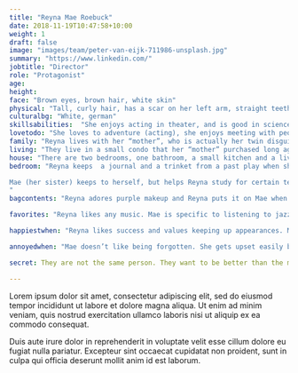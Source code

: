 ```yaml
---
title: "Reyna Mae Roebuck"
date: 2018-11-19T10:47:58+10:00
weight: 1
draft: false
image: "images/team/peter-van-eijk-711986-unsplash.jpg"
summary: "https://www.linkedin.com/"
jobtitle: "Director"
role: "Protagonist"
age:
height:
face: "Brown eyes, brown hair, white skin"
physical: "Tall, curly hair, has a scar on her left arm, straight teeth"
culturalbg: "White, german"
skillsabilities:  "She enjoys acting in theater, and is good in science."
lovetodo: "She loves to adventure (acting), she enjoys meeting with people. Acting is what she does best as posing as a twin and mother"
family: "Reyna lives with her “mother”, who is actually her twin disguised"
living: "They live in a small condo that her “mother” purchased long ago, however they actually received the condo as an inheritance from her great aunt and had decided to take her up on the offer to move into it."
house: "There are two bedrooms, one bathroom, a small kitchen and a living room with a computer in it. They keep their small dog in the “mother’s” room."
bedroom: "Reyna keeps  a journal and a trinket from a past play when she had been in high school. She has a picture of a tree that she found at a garage sale and stores a backup food supply in her small closet. 

Mae (her sister) keeps to herself, but helps Reyna study for certain tests (that she attends) while Reyna focuses on science and such. 
"
bagcontents: "Reyna adores purple makeup and Reyna puts it on Mae when she has to wear it. Mae is a better dancer but not good at socializing. They keep a duplicate journal that they compare notes on. "

favorites: "Reyna likes any music. Mae is specific to listening to jazz and swing; anything she can dance to."

happiestwhen: "Reyna likes success and values keeping up appearances. Mae values friendship, but only keeps in contact with her old friends via the internet. She loves to read and programs."

annoyedwhen: "Mae doesn’t like being forgotten. She gets upset easily but blows off steam in her room with her dog. She enjoys math. "

secret: They are not the same person. They want to be better than the men around them.

---
```


Lorem ipsum dolor sit amet, consectetur adipiscing elit, sed do eiusmod tempor incididunt ut labore et dolore magna aliqua. Ut enim ad minim veniam, quis nostrud exercitation ullamco laboris nisi ut aliquip ex ea commodo consequat.

Duis aute irure dolor in reprehenderit in voluptate velit esse cillum dolore eu fugiat nulla pariatur. Excepteur sint occaecat cupidatat non proident, sunt in culpa qui officia deserunt mollit anim id est laborum.
